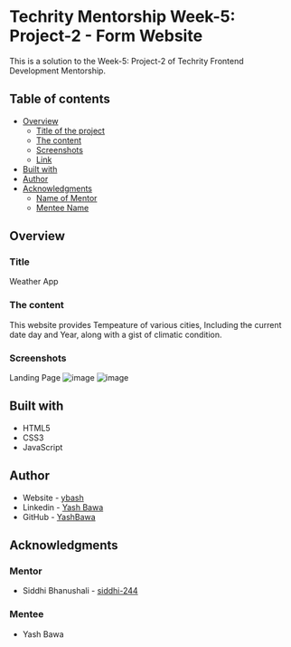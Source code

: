 # Techrity Mentorship Week-5: Project-2 - Form Website

This is a solution to the Week-5: Project-2 of Techrity Frontend Development Mentorship. 

## Table of contents

- [Overview](#overview)
  - [Title of the project](#title)
  - [The content](#the-content)
  - [Screenshots](#screenshots)
  - [Link](#link)
- [Built with](#built-with)
- [Author](#author)
- [Acknowledgments](#acknowledgments)
   - [Name of Mentor](#mentor)
   - [Mentee Name](#mentee)

## Overview

### Title
Weather App

### The content

This website provides Tempeature of various cities, Including the current date day and Year, along with a gist of climatic condition. 

### Screenshots
Landing Page
![image](https://user-images.githubusercontent.com/90853282/194563255-3f0f982b-4397-4f21-80d1-3f51452ef3cd.png)
![image](https://user-images.githubusercontent.com/90853282/194563348-5b9e1892-4923-475f-b8f7-f47d4ec68c68.png)
## Built with

- HTML5 
- CSS3
- JavaScript


## Author

- Website - [ybash](http://ybash-portfolio-website.netlify.app/)
- Linkedin - [Yash Bawa](https://www.linkedin.com/in/yash-bawa-45362121b/)
- GitHub - [YashBawa](https://github.com/YashBawa)

## Acknowledgments

### Mentor
- Siddhi Bhanushali - [siddhi-244](https://github.com/siddhi-244)

### Mentee
- Yash Bawa
